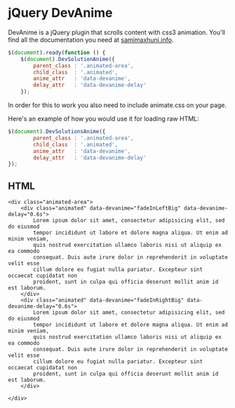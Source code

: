 # jQuery DevAnime
DevAnime is a jQuery plugin that scrolls content with css3 animation. You'll find all the documentation you need at [samimaxhuni.info](http://samimaxhuni.info).

```javascript
$(document).ready(function () {
	$(document).DevSolutionAnime({
		parent_class : '.animated-area',
        child_class  : '.animated',
        anime_attr   : 'data-devanime',
        delay_attr   : 'data-devanime-delay'
	});
```
In order for this to work you also need to include animate.css on your page.

Here's an example of how you would use it for loading raw HTML:

```javascript
$(document).DevSolutionsAnime({
		parent_class : '.animated-area',
        child_class  : '.animated',
        anime_attr   : 'data-devanime',
        delay_attr   : 'data-devanime-delay'
});
```
## HTML
```
<div class="animated-area">
	<div class="animated" data-devanime="fadeInLeftBig" data-devanime-delay="0.6s">
		Lorem ipsum dolor sit amet, consectetur adipisicing elit, sed do eiusmod
		tempor incididunt ut labore et dolore magna aliqua. Ut enim ad minim veniam,
		quis nostrud exercitation ullamco laboris nisi ut aliquip ex ea commodo
		consequat. Duis aute irure dolor in reprehenderit in voluptate velit esse
		cillum dolore eu fugiat nulla pariatur. Excepteur sint occaecat cupidatat non
		proident, sunt in culpa qui officia deserunt mollit anim id est laborum.
	</div>
	<div class="animated" data-devanime="fadeInRightBig" data-devanime-delay="0.6s">
		Lorem ipsum dolor sit amet, consectetur adipisicing elit, sed do eiusmod
		tempor incididunt ut labore et dolore magna aliqua. Ut enim ad minim veniam,
		quis nostrud exercitation ullamco laboris nisi ut aliquip ex ea commodo
		consequat. Duis aute irure dolor in reprehenderit in voluptate velit esse
		cillum dolore eu fugiat nulla pariatur. Excepteur sint occaecat cupidatat non
		proident, sunt in culpa qui officia deserunt mollit anim id est laborum.
	</div>

</div>
```